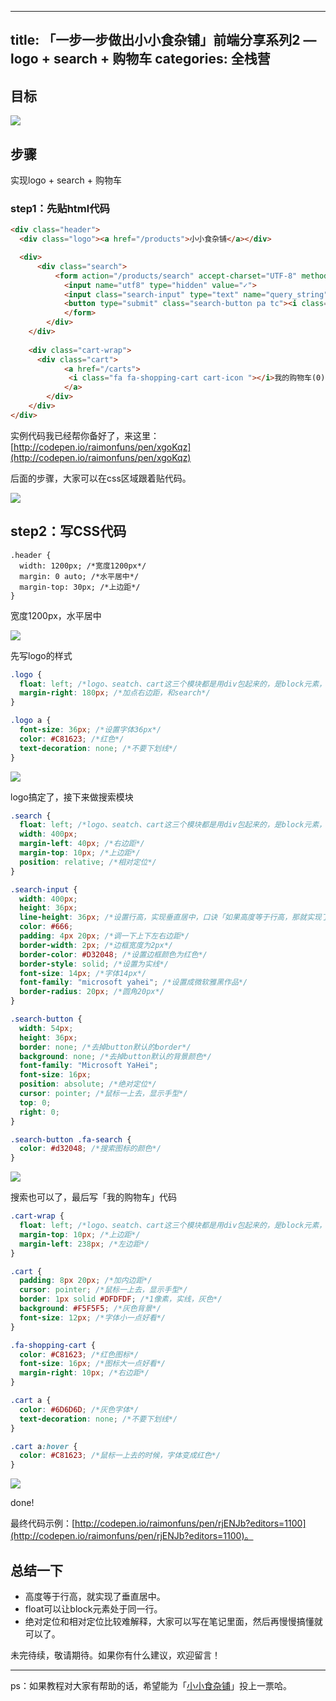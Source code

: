 
---
title: 「一步一步做出小小食杂铺」前端分享系列2 — logo + search + 购物车
categories: 全栈营
---

## 目标

![](https://ww2.sinaimg.cn/large/006tKfTcgy1fcvn1e419aj31kw04qgmm.jpg)

## 步骤

实现logo + search + 购物车

### step1：先贴html代码

```html
<div class="header">
  <div class="logo"><a href="/products">小小食杂铺</a></div>

  <div>
	  <div class="search">
		  <form action="/products/search" accept-charset="UTF-8" method="get">
		  	<input name="utf8" type="hidden" value="✓">
		    <input class="search-input" type="text" name="query_string" value="" placeholder="输入你要搜索的商品">
		    <button type="submit" class="search-button pa tc"><i class="fa fa-search"></i></button>
			</form>
		</div>
	</div>
	
	<div class="cart-wrap">
	  <div class="cart">
			<a href="/carts">
		     <i class="fa fa-shopping-cart cart-icon "></i>我的购物车(0) &gt;
			</a>
		</div>
	</div>
</div>
```

实例代码我已经帮你备好了，来这里：[http://codepen.io/raimonfuns/pen/xgoKqz](http://codepen.io/raimonfuns/pen/xgoKqz)

后面的步骤，大家可以在css区域跟着贴代码。

![](https://ww2.sinaimg.cn/large/006tKfTcly1fcuwiolppfj30hk09zglk.jpg)

## step2：写CSS代码

```
.header {
  width: 1200px; /*宽度1200px*/ 
  margin: 0 auto; /*水平居中*/
  margin-top: 30px; /*上边距*/
}
```

宽度1200px，水平居中

![](https://ww1.sinaimg.cn/large/006tNc79gy1fcvuqznib0j31kw06xab1.jpg)

先写logo的样式

```css
.logo {
  float: left; /*logo、seatch、cart这三个模块都是用div包起来的，是block元素，如果要处于同一行，那就要加float*/
  margin-right: 180px; /*加点右边距，和search*/
}

.logo a {
  font-size: 36px; /*设置字体36px*/
  color: #C81623; /*红色*/
  text-decoration: none; /*不要下划线*/
}
```

![](https://ww1.sinaimg.cn/large/006tNc79gy1fcvusoeexbj31kw05dwfj.jpg)

logo搞定了，接下来做搜索模块

```css
.search {
  float: left; /*logo、seatch、cart这三个模块都是用div包起来的，是block元素，如果要处于同一行，那就要加float*/
  width: 400px; 
  margin-left: 40px; /*右边距*/
  margin-top: 10px; /*上边距*/
  position: relative; /*相对定位*/
}

.search-input {
  width: 400px; 
  height: 36px; 
  line-height: 36px; /*设置行高，实现垂直居中，口诀「如果高度等于行高，那就实现了文本的垂直居中」*/
  color: #666; 
  padding: 4px 20px; /*调一下上下左右边距*/
  border-width: 2px; /*边框宽度为2px*/
  border-color: #D32048; /*设置边框颜色为红色*/
  border-style: solid; /*设置为实线*/
  font-size: 14px; /*字体14px*/
  font-family: "microsoft yahei"; /*设置成微软雅黑作品*/
  border-radius: 20px; /*圆角20px*/
}

.search-button {
  width: 54px; 
  height: 36px; 
  border: none; /*去掉button默认的border*/
  background: none; /*去掉button默认的背景颜色*/
  font-family: "Microsoft YaHei"; 
  font-size: 16px; 
  position: absolute; /*绝对定位*/
  cursor: pointer; /*鼠标一上去，显示手型*/
  top: 0; 
  right: 0; 
}

.search-button .fa-search {
  color: #d32048; /*搜索图标的颜色*/
}
```

![](https://ww4.sinaimg.cn/large/006tNc79gy1fcvutyh0rqj31kw05cmya.jpg)

搜索也可以了，最后写「我的购物车」代码

```css
.cart-wrap {
  float: left; /*logo、seatch、cart这三个模块都是用div包起来的，是block元素，如果要处于同一行，那就要加float*/
  margin-top: 10px; /*上边距*/
  margin-left: 238px; /*左边距*/
}

.cart {
  padding: 8px 20px; /*加内边距*/
  cursor: pointer; /*鼠标一上去，显示手型*/
  border: 1px solid #DFDFDF; /*1像素，实线，灰色*/
  background: #F5F5F5; /*灰色背景*/
  font-size: 12px; /*字体小一点好看*/
}

.fa-shopping-cart {
  color: #C81623; /*红色图标*/
  font-size: 16px; /*图标大一点好看*/
  margin-right: 10px; /*右边距*/
}

.cart a {
  color: #6D6D6D; /*灰色字体*/
  text-decoration: none; /*不要下划线*/
}

.cart a:hover {
  color: #C81623; /*鼠标一上去的时候，字体变成红色*/  
}
```

![](https://ww1.sinaimg.cn/large/006tNc79gy1fcvv03b4vdj31kw05igmp.jpg)

done!

最终代码示例：[http://codepen.io/raimonfuns/pen/rjENJb?editors=1100](http://codepen.io/raimonfuns/pen/rjENJb?editors=1100)。

## 总结一下

- 高度等于行高，就实现了垂直居中。
- float可以让block元素处于同一行。
- 绝对定位和相对定位比较难解释，大家可以写在笔记里面，然后再慢慢搞懂就可以了。



未完待续，敬请期待。如果你有什么建议，欢迎留言！

------

ps：如果教程对大家有帮助的话，希望能为「[小小食杂铺](https://fullstack.xinshengdaxue.com/works/201)」投上一票哈。
